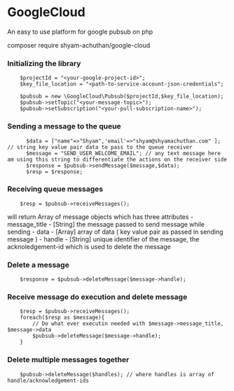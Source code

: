 # GoogleCloud

An easy to use platform for google pubsub on php

composer require shyam-achuthan/google-cloud

### Initializing the library

        $projectId = "<your-google-project-id>";
        $key_file_location = "<path-to-service-account-json-credentials";
        
        $pubsub = new \GoogleCloud\Pubsub($projectId,$key_file_location);
        $pubsub->setTopic("<your-message-topic>");
        $pubsub->setSubscription("<your-pull-subscription-name>");
        
        
### Sending a message to the queue

          $data = ["name"=>"Shyam",'email'=>"shyam@shyamachuthan.com" ]; // string key value pair data to pass to the queue receiver
          $message = "SEND_USER_WELCOME_EMAIL"; // any text message here am using this string to differentiate the actions on the receiver side
          $response = $pubsub->sendMessage($message,$data);
          $resp = $response;
          
### Receiving queue messages

        $resp = $pubsub->receiveMessages(); 

will return Array of message objects which has three attributes
    -   message_title - [String] the message passed to send message while sending
    -   data    - [Array] array of data ( key value pair as passed in sending message )
    -   handle  - [String] unique identifier of the message, the acknoledgement-id which is used to delete the message
    
### Delete a message

        $response = $pubsub->deleteMessage($message->handle);
        
### Receive message do execution and delete message

        $resp = $pubsub->receiveMessages(); 
        foreach($resp as $message){
            // Do what ever executin needed with $message->message_title, $message->data
            $pubsub->deleteMessage($message->handle);
        }

### Delete multiple messages together

        $pubsub->deleteMessage($handles); // where handles is array of handle/acknowledgement-ids